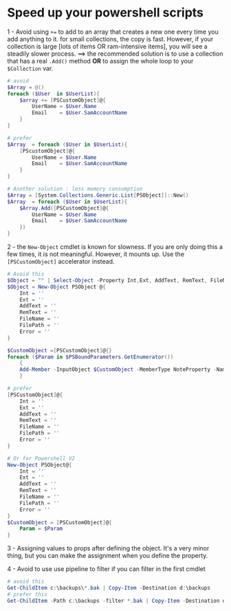 # Speed up your powershell scripts

1 - Avoid using ````+=```` to add to an array that creates a new one every time you add anything to it.
for small collections, the copy is fast. However, if your collection is large [lots of items OR ram-intensive items], you will see a steadily slower process.
==> the recommended solution is to use a collection that has a real ````.Add()```` method **OR** to assign the whole loop to your ````$Collection```` var.

````powershell
# avoid
$Array = @()
foreach ($User  in $UserList){
    $array += [PSCustomObject]@{
        UserName = $User.Name
        Email    = $User.SamAccountName
    }
}

# prefer
$Array  = foreach ($User in $UserList){
    [PScustomObject]@{
        UserName = $User.Name
        Email    = $User.SamAccountName
    }
}

# Another solution : less memory consumption
$Array = [System.Collections.Generic.List[PSObject]]::New()
$Array  = foreach ($User in $UserList){
    $Array.Add([PSCustomObject]@{
        UserName = $User.Name
        Email    = $User.SamAccountName
    })
}
````


2 - the ````New-Object```` cmdlet is known for slowness.
If you are only doing this a few times, it is not meaningful. However, it mounts up. Use the ````[PSCustomObject]```` accelerator instead.

````powershell
# Avoid this
$Object = "" | Select-Object -Property Int,Ext, AddText, RemText, FileName, FilePath, Error
$Object = New-Object PSObject @{
    Int = ''
    Ext = ''
    AddText = ''
    RemText = ''
    FileName = ''
    FilePath = ''
    Error = ''
}

$CustomObject =[PSCustomObject]@{}
foreach ($Param in $PSBoundParameters.GetEnumerator())
    {
    Add-Member -InputObject $CustomObject -MemberType NoteProperty -Name $Param.key -Value $Param.value
    }

# prefer
[PSCustomObject]@{
    Int = ''
    Ext = ''
    AddText = ''
    RemText = ''
    FileName = ''
    FilePath = ''
    Error = ''
}

# Or for Powershell V2
New-Object PSObject@{
    Int = ''
    Ext = ''
    AddText = ''
    RemText = ''
    FileName = ''
    FilePath = ''
    Error = ''
}
$CustomObject = [PSCustomObject]@{
    Param = $Param
}
````

3 - Assigning values to props after defining the object.
It's a very minor thing, but you can make the assignment when you define the property.

4 - Avoid to use use pipeline to filter if you can filter in the first cmdlet

````powershell
# avoid this
Get-ChildItem c:\backups\*.bak | Copy-Item -Destination d:\backups
# prefer this
Get-ChildItem -Path c:\backups -filter *.bak | Copy-Item -Destination d:\backups
````
